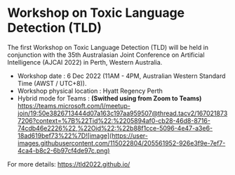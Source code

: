 # Workshop on Toxic Language Detection (TLD)

The first Workshop on Toxic Language Detection (TLD) will be held in conjunction with the 35th Australasian Joint Conference on Artificial Intelligence (AJCAI 2022) in Perth, Western Australia.

- Workshop date : 6 Dec 2022 (11AM - 4PM, Australian Western Standard Time (AWST / UTC+8)).
- Workshop physical location : Hyatt Regency Perth
- Hybrid mode for Teams : **(Swithed using from Zoom to Teams)**
https://teams.microsoft.com/l/meetup-join/19:50e3826713444d07a163c197aa959507@thread.tacv2/1670218737206?context=%7B%22Tid%22:%2205894af0-cb28-46d8-8716-74cdb46e2226%22,%22Oid%22:%22b88f1cce-5096-4e47-a3e6-18ad619bef73%22%7D![image](https://user-images.githubusercontent.com/115022804/205561952-926e3f9e-7ef7-4ca4-b8c2-6b97cf4de97c.png)



For more details: https://tld2022.github.io/
